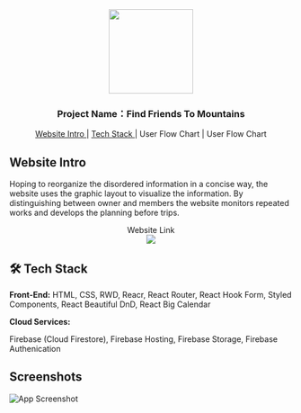
<div id="header" align="center">
  <img src="https://media.giphy.com/media/M9gbBd9nbDrOTu1Mqx/giphy.gif" width="150"/>
</div>


<h3 align="center">Project Name：Find Friends To Mountains</h3>
<div align="center">
  <a href="# Website Intro"> Website Intro </a> | <a href="# Tech Stack"> Tech Stack </a> | <a id="Tech Stack"> User Flow Chart </a>| <a id="Tech Stack"> User Flow Chart </a>
</div>

## Website Intro

Hoping to reorganize the disordered information in a concise way, the website uses the graphic layout to visualize the information. By distinguishing between owner and members the website monitors repeated works and develops the planning before trips.

<div align="center"> Website Link </div>
<div align="center"><a href="https://find-friends-to-mountain.web.app/" width="30"><img src="https://upload.cc/i1/2022/10/14/w4dT6D.png"/></a></div>



## 🛠 Tech Stack

**Front-End:** HTML, CSS, RWD, Reacr, React Router, React Hook Form, Styled Components, React Beautiful DnD, React Big Calendar

**Cloud Services:** 

Firebase (Cloud Firestore), Firebase Hosting, Firebase Storage, Firebase Authenication

## Screenshots

![App Screenshot](https://upload.cc/i1/2022/10/13/zybxWN.jpg)



